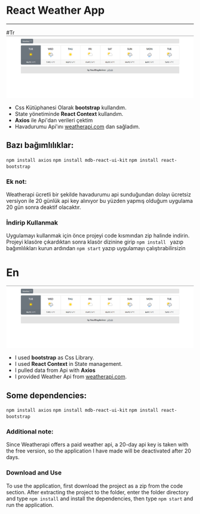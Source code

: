 # React Weather App
---
#Tr
![image](/image/screen.png)
- Css Kütüphanesi Olarak **bootstrap** kullandım.
- State yönetiminde **React Context** kullandım.
- **Axios** ile Api'dan verileri çektim
- Havadurumu Api'ını [weatherapi.com](https://www.weatherapi.com/docs/) dan sağladım.

## Bazı bağımlılıklar:
`npm install axios`
`npm install mdb-react-ui-kit`
`npm install react-bootstrap`
### Ek not:
Weatherapi ücretli bir şekilde havadurumu api sunduğundan dolayı ücretsiz versiyon ile 20 günlük api key alınıyor bu yüzden yapmış olduğum uygulama 20 gün sonra deaktif olacaktır.
### İndirip Kullanmak
Uygulamayı kullanmak için önce projeyi code kısmından zip halinde indirin. Projeyi klasöre çıkardıktan sonra klasör dizinine girip `npm install ` yazıp bağımlılıkları kurun ardından `npm start` yazıp uygulamayı çalıştırabilirsizin
# En
![image](/image/screen.png)
- I used **bootstrap** as Css Library.
- I used **React Context** in State management.
- I pulled data from Api with **Axios**
- I provided Weather Api from [weatherapi.com](https://www.weatherapi.com/docs/).

## Some dependencies:
`npm install axios`
`npm install mdb-react-ui-kit`
`npm install react-bootstrap`
### Additional note:
Since Weatherapi offers a paid weather api, a 20-day api key is taken with the free version, so the application I have made will be deactivated after 20 days.
### Download and Use
To use the application, first download the project as a zip from the code section. After extracting the project to the folder, enter the folder directory and type `npm install` and install the dependencies, then type `npm start` and run the application.